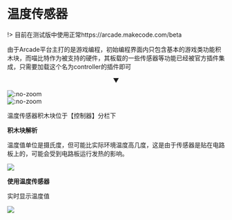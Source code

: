 # 温度传感器    

!> 目前在测试版中使用正常https://arcade.makecode.com/beta

由于Arcade平台主打的是游戏编程，初始编程界面内只包含基本的游戏类功能积木块，而喵比特作为被支持的硬件，其板载的一些传感器等功能已经被官方插件集成，只需要加载这个名为controller的插件即可  

<p style = "text-align:center">▼</p>

![](https://s2.ax1x.com/2019/05/29/Vnvmtg.png ':no-zoom')  
![](https://s2.ax1x.com/2019/05/29/VnvnhQ.png ':no-zoom')  

温度传感器积木块位于【控制器】分栏下   

**积木块解析**    

温度值单位是摄氏度，但可能比实际环境温度高几度，这是由于传感器是贴在电路板上的，可能会受到电路板运行发热的影响。

![](https://s2.ax1x.com/2019/05/29/VuMplR.png)  

**使用温度传感器**  

实时显示温度值

![](https://s2.ax1x.com/2019/05/29/VulhFO.png)



